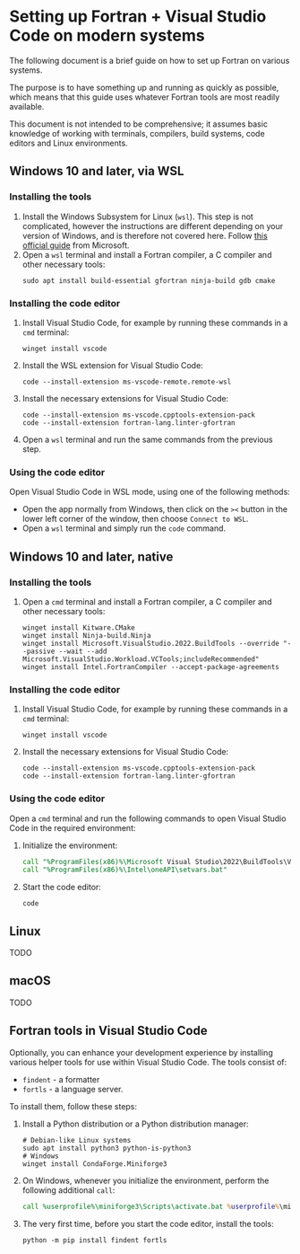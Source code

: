 # Setting up Fortran + Visual Studio Code on modern systems

The following document is a brief guide on how to set up Fortran on various systems.

The purpose is to have something up and running as quickly as possible, which means that
this guide uses whatever Fortran tools are most readily available.

This document is not intended to be comprehensive; it assumes basic knowledge of working
with terminals, compilers, build systems, code editors and Linux environments.

## Windows 10 and later, via WSL

### Installing the tools

1.  Install the Windows Subsystem for Linux (`wsl`). This step is not complicated,
    however the instructions are different depending on your version of Windows,
    and is therefore not covered here. Follow
    [this official guide](https://learn.microsoft.com/en-us/windows/wsl/install)
    from Microsoft.
1.  Open a `wsl` terminal and install a Fortran compiler, a C compiler and other necessary tools:
    ```
    sudo apt install build-essential gfortran ninja-build gdb cmake
    ```
### Installing the code editor

1.  Install Visual Studio Code, for example by running these commands in a `cmd` terminal:
    ```
    winget install vscode
    ```
1.  Install the WSL extension for Visual Studio Code:
    ```
    code --install-extension ms-vscode-remote.remote-wsl
    ```
1.  Install the necessary extensions for Visual Studio Code:
    ```
    code --install-extension ms-vscode.cpptools-extension-pack
    code --install-extension fortran-lang.linter-gfortran
    ```
1.  Open a `wsl` terminal and run the same commands from the previous step.

### Using the code editor

Open Visual Studio Code in WSL mode, using one of the following methods:

-   Open the app normally from Windows, then click on the `><` button in the lower left
    corner of the window, then choose `Connect to WSL`.
-   Open a `wsl` terminal and simply run the `code` command.

## Windows 10 and later, native

### Installing the tools

1.  Open a `cmd` terminal and install a Fortran compiler, a C compiler and other necessary tools:
    ```
    winget install Kitware.CMake
    winget install Ninja-build.Ninja
    winget install Microsoft.VisualStudio.2022.BuildTools --override "--passive --wait --add Microsoft.VisualStudio.Workload.VCTools;includeRecommended"
    winget install Intel.FortranCompiler --accept-package-agreements
    ```

### Installing the code editor

1.  Install Visual Studio Code, for example by running these commands in a `cmd` terminal:
    ```
    winget install vscode
    ```
1.  Install the necessary extensions for Visual Studio Code:
    ```
    code --install-extension ms-vscode.cpptools-extension-pack
    code --install-extension fortran-lang.linter-gfortran
    ```

### Using the code editor

Open a `cmd` terminal and run the following commands to open Visual Studio Code in the required environment:

1.  Initialize the environment:
    ```bat
    call "%ProgramFiles(x86)%\Microsoft Visual Studio\2022\BuildTools\VC\Auxiliary\Build\vcvars64.bat"
    call "%ProgramFiles(x86)%\Intel\oneAPI\setvars.bat"
    ```
1.  Start the code editor:
    ```
    code
    ```

## Linux

TODO

## macOS

TODO

## Fortran tools in Visual Studio Code

Optionally, you can enhance your development experience by installing various helper tools for use within Visual Studio Code.
The tools consist of:

-   `findent` - a formatter
-   `fortls` - a language server.

To install them, follow these steps:

1.  Install a Python distribution or a Python distribution manager:
    ```
    # Debian-like Linux systems
    sudo apt install python3 python-is-python3
    # Windows
    winget install CondaForge.Miniforge3
    ```
1.  On Windows, whenever you initialize the environment, perform the following additional `call`:
    ```bat
    call %userprofile%\miniforge3\Scripts\activate.bat %userprofile%\miniforge3
    ```
1.  The very first time, before you start the code editor, install the tools:
    ```
    python -m pip install findent fortls
    ```
